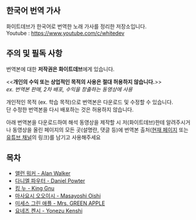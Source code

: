 ﻿## 한국어 번역 가사
화이트데브가 한국어로 번역한 노래 가사를 정리한 저장소입니다.  
Youtube : https://www.youtube.com/c/whitedev

## 주의 및 필독 사항
번역본에 대한 **저작권은 화이트데브**에게 있습니다.

<<**개인의 수익 또는 상업적인 목적의 사용은 절대 허용하지 않습니다.**>>  
 *ex. 번역본 판매, 2차 배포, 수익을 창출하는 동영상에 사용*

개인적인 목적 (ex. 학습 목적)으로 번역본은 다운로드 및 수정할 수 있습니다.  
단 수정한 번역본을 다시 배포하는 것은 허용하지 않습니다.

아래 번역본을 다운로드하여 해석 동영상을 제작할 시 저(화이트데브)한테 알려주시거나 동영상을 올린 페이지의 모든 곳(설명란, 댓글 등)에 번역본 출처([현재 페이지](https://github.com/whitedev7773/Translate) 또는 [유튜브 채널](https://www.youtube.com/c/whitedev)의 링크)를 남기고 사용해주세요

## 목차
 - [앨런 워커 - Alan Walker](https://github.com/whitedev7773/Translate/tree/main/Alan%20Walker)
 - [다니엘 파우터 - Daniel Powter](https://github.com/whitedev7773/Translate/tree/main/Daniel%20Powter)
 - [킹 누 - King Gnu](https://github.com/whitedev7773/Translate/tree/main/King%20Gnu)
 - [마사요시 오오이시 - Masayoshi Oishi](https://github.com/whitedev7773/Translate/tree/main/Masayoshi%20Oishi)
 - [미세스 그린 애플 - Mrs. GREEN APPLE](https://github.com/whitedev7773/Translate/tree/main/Mrs.%20GREEN%20APPLE)
 - [요네즈 켄시 - Yonezu Kenshi](https://github.com/whitedev7773/Translate/tree/main/Yonezu%20Kenshi)
